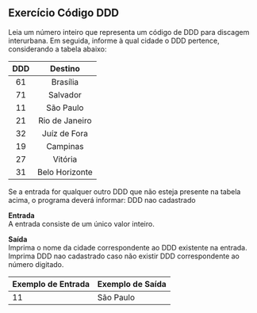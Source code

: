 ## Exercício Código DDD
Leia um número inteiro que representa um código de DDD para discagem interurbana. Em seguida, informe à qual cidade o DDD pertence, considerando a tabela abaixo:

DDD | Destino
:---: | :---:
61 | Brasília
71 | Salvador
11 | São Paulo
21 | Rio de Janeiro
32 | Juíz de Fora
19 | Campinas
27 | Vitória
31 | Belo Horizonte

Se a entrada for qualquer outro DDD que não esteja presente na tabela acima, o programa deverá informar: DDD nao cadastrado

**Entrada**<br />
A entrada consiste de um único valor inteiro.

**Saída**<br />
Imprima o nome da cidade correspondente ao DDD existente na entrada. Imprima DDD nao cadastrado caso não existir DDD correspondente ao número digitado.

Exemplo de Entrada | Exemplo de Saída
:--- | :---
11 | São Paulo
